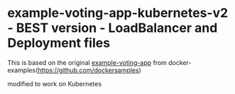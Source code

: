 # example-voting-app-kubernetes-v2 - BEST version - LoadBalancer and Deployment files

This is based on the original [example-voting-app](https://github.com/dockersamples/example-voting-app) from docker-examples(https://github.com/dockersamples)

modified to work on Kubernetes


